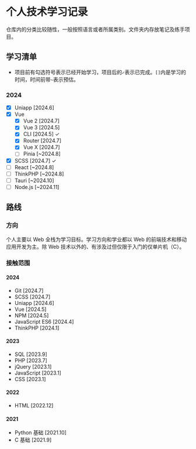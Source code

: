 # 个人技术学习记录
仓库内的分类比较随性，一般按照语言或者所属类别。文件夹内存放笔记及练手项目。

## 学习清单
* 项目前有勾选符号表示已经开始学习，项目后的```✓```表示已完成。```[]```内是学习的时间，时间前带```~```表示预估。

### 2024
- [x] Uniapp [2024.6]
- [x] Vue
    - [x] Vue 2 [2024.7]
    - [x] Vue 3 [2024.5]
    - [x] CLI [2024.5] ✓
    - [x] Router [2024.7]
    - [x] Vue X [2024.7]
    - [ ] Pinia [~2024.8]
- [x] SCSS [2024.7] ✓
- [ ] React [~2024.8]
- [ ] ThinkPHP [~2024.8]
- [ ] Tauri [~2024.10]
- [ ] Node.js [~2024.11]

## 路线
### 方向
个人主要以 Web 全栈为学习目标。学习方向和学业都以 Web 的前端技术和移动应用开发为主。除 Web 技术以外的、有涉及过但仅限于入门的仅单片机（C）。

### 接触范围
#### 2024
- Git [2024.7]
- SCSS [2024.7]
- Uniapp [2024.6]
- Vue [2024.5]
- NPM [2024.5]
- JavaScript ES6 [2024.4]
- ThinkPHP [2024.1]

#### 2023
- SQL [2023.9]
- PHP [2023.7]
- jQuery [2023.1]
- JavaScript [2023.1]
- CSS [2023.1]

#### 2022
- HTML [2022.12]

#### 2021
- Python 基础 [2021.10]
- C 基础 [2021.9]